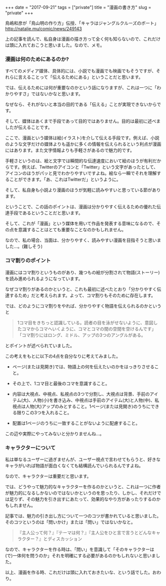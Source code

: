 +++
date = "2017-09-21"
tags = ["private"]
title = "漫画の書き方"
slug = "private"
+++

鳥嶋和彦が「鳥山明の作り方」伝授、「キャラはジャングルクルーズのボート」  http://natalie.mu/comic/news/249143

上の記事を読んで、私自身は漫画の描き方って全く何も知らないので、これだけは頭に入れておこうと思いました。なので、メモ。

### 漫画は何のためにあるのか?

すべてのメディア媒体、具体的には、小説でも漫画でも映画でもそうですが、それらに言えることって「伝えるためにある」ということだと思います。

では、伝えるためには何が重要なのかという話になりますが、これは一つに「わかりやすさ」ではないかなと思います。

なぜなら、それがないと本当の目的である「伝える」ことが実現できないからです。

そして、媒体はあくまで手段であって目的ではありません。目的は最初に述べましたが伝えることです。

ここで、漫画という媒体は絵(イラスト)を介して伝える手段です。例えば、小説のような文字だけの媒体よりも遥かに多くの情報を伝えられるという利点が漫画にはあります。また文字情報よりも手軽さがあるので魅力的です。

手軽さというのは、絵と文字では瞬間的な伝達速度において絵のほうが有利だからです。例えば、Twitterのアイコンと「Twitter」という文字があったとして、アイコンのほうがパッと見でわかりやすいですよね。絵なら一瞬でそれを理解することができます。「あ、これはTwitterだ」というように。

そして、私自身も小説より漫画のほうが気軽に読みやすいと思っている節があります。

ということで、この話のポイントは、漫画は分かりやすく伝えるための優れた伝達手段であるということだと思います。

そして、これが「漫画」という媒体を用いて作品を発表する意味になるので、その点を意識することはとても重要なことなのかもしれません。

なので、私の場合、当面は、分かりやすく、読みやすい漫画を目指そうと思いました...。(難しそう)

### コマ割りのポイント

漫画にはコマ割りというものがあり、幾つもの絵が分割されて物語(ストーリー)を読み進められるようになっています。

なぜコマ割りがあるのかというと、これも最初に述べたとおり「分かりやすく伝達するため」だと考えられます。よって、コマ割りもそのために存在します。

では、どのようにコマ割りをやれば、分かりやすく物語を伝えられるのかというと

> 1コマ目をきちっと認識している。読者の目を泳がせないように、意図したコマからコマへいくように、コマとコマの間の空間を空けるんです」「コマ割りにはロング、ミドル、アップの3つのアングルがある。

とポイントが述べられていました。

この考えをもとに以下の4点を自分なりに考えてみました。

- ページ(または見開き)では、物語上の何を伝えたいのかをはっきりさせること。

- その上で、1コマ目と最後のコマを意識すること。

- 内容は大視点、中視点、私視点の3つで分割し、大視点は背景、手前のアイテム(大)、人物(小)を書き込み、中視点は手前のアイテム(大)と人物(中)、私視点は人物(大)アップのみとすること。1ページ(または見開き)のうちにできる限りこの3つを入れること。

- 配置は1ページのうちに一致することがないように配慮すること。

この辺や実際にやってみないと分かりませんね...。

### キャラクターについて

私は単なるユーザーに過ぎませんが、ユーザー視点で言わせてもらうと、好きなキャラがいれば物語が面白くなくても結構読んでいられるんですよね。

なので、キャラクターは重要だと思います。

では、どうやって魅力的なキャラクターを作るのかというと、これは一つに作者が魅力的になるしかないのではないかというのを思ったり、しかし、それだけでは足りず、その魅力を引き出すにあたって、効果的なやり方があったりするのかもしれません。

記事では、魅力の引き出し方について一つのコツが書かれていると思いました。そのコツというのは「問いかけ」または「問い」ではないかなと。

> 『主人公って何？』『テーマは何？』『主人公をひと言で言うとどんなキャラクター？』とディスカッション

なので、キャラクターを作る時は、「問い」を意識して「そのキャラクターは(で)一体何を問うのか」それを明確にする必要があるのかもしれないと思いました。

以上、漫画を作る時、これだけは頭に入れておきたいな、という話でした。おわり。
	  
